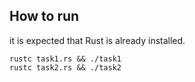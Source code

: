 ## How to run
it is expected that Rust is already installed.
```
rustc task1.rs && ./task1
rustc task2.rs && ./task2
```